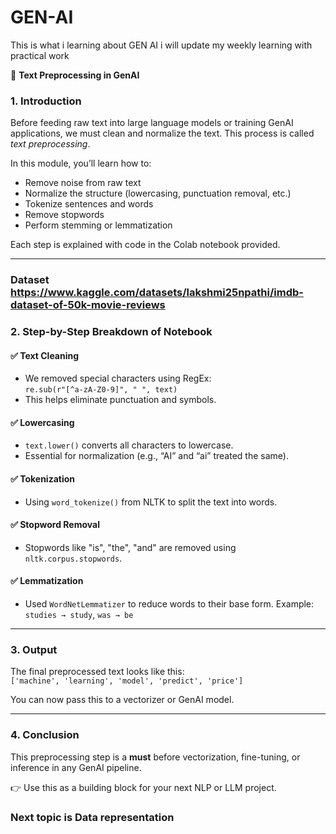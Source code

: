 # GEN-AI
This is what i learning about GEN AI i will update my weekly learning with practical work


📌 **Text Preprocessing in GenAI**

### 1. Introduction
Before feeding raw text into large language models or training GenAI applications, we must clean and normalize the text. This process is called *text preprocessing*.

In this module, you’ll learn how to:
- Remove noise from raw text
- Normalize the structure (lowercasing, punctuation removal, etc.)
- Tokenize sentences and words
- Remove stopwords
- Perform stemming or lemmatization

Each step is explained with code in the Colab notebook provided.

---
### Dataset https://www.kaggle.com/datasets/lakshmi25npathi/imdb-dataset-of-50k-movie-reviews

### 2. Step-by-Step Breakdown of Notebook

#### ✅ Text Cleaning
- We removed special characters using RegEx:  
  `re.sub(r"[^a-zA-Z0-9]", " ", text)`
- This helps eliminate punctuation and symbols.

#### ✅ Lowercasing
- `text.lower()` converts all characters to lowercase.
- Essential for normalization (e.g., “AI” and “ai” treated the same).

#### ✅ Tokenization
- Using `word_tokenize()` from NLTK to split the text into words.

#### ✅ Stopword Removal
- Stopwords like "is", "the", "and" are removed using `nltk.corpus.stopwords`.

#### ✅ Lemmatization
- Used `WordNetLemmatizer` to reduce words to their base form.
  Example: `studies → study`, `was → be`

---

### 3. Output

The final preprocessed text looks like this:  
`['machine', 'learning', 'model', 'predict', 'price']`

You can now pass this to a vectorizer or GenAI model.

---

### 4. Conclusion

This preprocessing step is a **must** before vectorization, fine-tuning, or inference in any GenAI pipeline.

👉 Use this as a building block for your next NLP or LLM project.

### Next topic is Data representation
